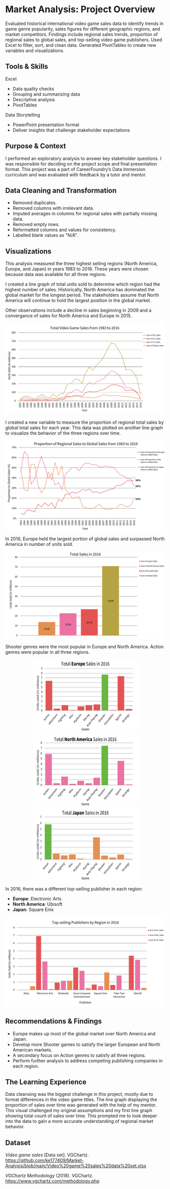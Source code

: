 # Market Analysis: Project Overview
Evaluated historical international video game sales data to identify trends in game genre popularity, sales figures for different geographic regions, and market competitors. Findings include regional sales trends, 
proportion of regional sales to global sales, and top-selling video game publishers. Used Excel to filter, sort, and clean data. Generated PivotTables to create new variables and visualizations.

## Tools & Skills
Excel
* Data quality checks
* Grouping and summarizing data
* Descriptive analysis
* PivotTables
  
Data Storytelling
* PowerPoint presentation format
* Deliver insights that challenge stakeholder expectations

## Purpose & Context
I performed an exploratory analysis to answer key stakeholder questions. I was responsible for deciding on the project scope and final presentation format. This project was a part of 
CareerFoundry’s Data Immersion curriculum and was evaluated with feedback by a tutor and mentor.

## Data Cleaning and Transformation
* Removed duplicates.
* Removed columns with irrelevant data.
* Imputed averages in columns for regional sales with partially missing data.
* Removed empty rows.
* Reformatted columns and values for consistency.
* Labelled blank values as "N/A".

## Visualizations

This analysis measured the three highest selling regions (North America, Europe, and Japan) in years 1983 to 2016. These years were chosen because data was available for all three regions. 

I created a line graph of total units sold to determine which region had the highest number of sales. Historically, North America has dominated the global market for the longest period. The stakeholders assume 
that North America will continue to hold the largest position in the global market. 

Other observations include a decline in sales beginning in 2009 and a convergance of sales for North America and Europe in 2015.

<img src="images/Total_Sales.png"/>

I created a new variable to measure the proportion of regional total sales by global total sales for each year. This data was plotted on another line graph to visualize the behavior of the three regions over time. 

<img src="images/Proportion_Sales.png"/>

In 2016, Europe held the largest portion of global sales and surpassed North America in number of units sold.

<img src="images/Units_Sold_2016.png"/>

Shooter genres were the most popular in Europe and North America. Action genres were popular in all three regions.
<p align="center">
<img src="images/Europe_Sales.png" width="330" height="230"> 
  
<img src="images/North_America_Sales.png" width="330" height="230">  

<img src="images/Japan_Sales.png" width="330" height="230">
</p>

In 2016, there was a different top-selling publisher in each region:
* **Europe**: Electronic Arts
* **North America**: Ubisoft
* **Japan**: Square Enix

<img src="images/Top_Publishers.png"/>

## Recommendations & Findings
* Europe makes up most of the global market over North America and Japan.
* Develop more Shooter games to satisfy the larger European and North American markets.
* A secondary focus on Action genres to satisfy all three regions.
* Perform further analysis to address competing publishing companies in each region.

## The Learning Experience
Data cleansing was the biggest challenge in this project, mostly due to format differences in the video game titles. The line graph displaying the proportion of sales over time was generated with the help of my mentor. This visual challenged my original assumptions and my first line graph showing total count of sales 
over time. This prompted me to look deeper into the data to gain a more accurate understanding of regional market behavior.

## Dataset
*Video game sales* [Data set]. VGChartz. https://github.com/ke177409/Market-Analysis/blob/main/Video%20game%20sales%20data%20set.xlsx

*VGChartz Methodology* (2018). VGChartz. https://www.vgchartz.com/methodology.php
